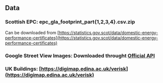 ## Data

### Scottish EPC: epc_gla_footprint_part{1,2,3,4}.csv.zip

Can be downloaded from [https://statistics.gov.scot/data/domestic-energy-performance-certificates](https://statistics.gov.scot/data/domestic-energy-performance-certificates)

### Google Street View Images: Downloaded throught [Official API](https://developers.google.com/maps/documentation/streetview/overview)

### UK Buildings: [https://digimap.edina.ac.uk/verisk](https://digimap.edina.ac.uk/verisk)
